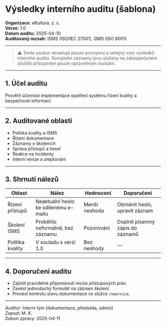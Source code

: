 # Výsledky interního auditu (šablona)
<!-- # interni/interni-audit-vysledky.md -->

**Organizace:** eKultura, z. s.  
**Verze:** 1.0  
**Datum auditu:** 2025-04-10  
**Auditovaný rozsah:** ISMS (ISO/IEC 27001), QMS (ISO 9001)

---

> ⚠️ Tento soubor obsahuje pouze anonymní a veřejný vzor výsledků interního auditu. Kompletní záznamy jsou uloženy na zabezpečeném úložišti přístupném pouze oprávněným osobám.

---

## 1. Účel auditu

Prověřit účinnost implementace opatření systému řízení kvality a bezpečnosti informací.

---

## 2. Auditované oblasti

- Politika kvality a ISMS
- Řízení dokumentace
- Záznamy o školeních
- Správa přístupů a hesel
- Reakce na incidenty
- Interní revize a zlepšování

---

## 3. Shrnutí nálezů

| Oblast | Nález | Hodnocení | Doporučení |
|--------|-------|------------|-------------|
| Řízení přístupů | Neaktuální heslo ke sdílenému e-mailu | Menší neshoda | Obměnit heslo, upravit záznam |
| Školení ISMS | Proběhlo neformálně, bez záznamu | Pozorování | Doplnit písemný zápis do záznamů |
| Politika kvality | V souladu s verzí 1.0 | Bez neshody | — |

---

## 4. Doporučení auditu

- Zajistit pravidelné připomenutí revize přístupových práv.
- Zavést jednoduchý formulář na záznam školení.
- Provést kontrolu stavu dokumentace ve složce `/smernice`.

---

*Auditor:* Interní tým (dokumentace, předseda, admin)  
*Zapsal:* M. K.  
*Datum zprávy:* 2025-04-11
